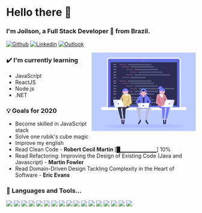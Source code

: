 # Hello there 🖖

### I'm Joilson, a Full Stack Developer 🚀 from Brazil.

[![Github](https://img.shields.io/badge/-Github-000?style=flat&logo=Github&logoColor=white)](https://github.com/joilsonLeal)
[![Linkedin](https://img.shields.io/badge/-LinkedIn-blue?style=flat&logo=Linkedin&logoColor=white)](https://www.linkedin.com/in/joilsonleal/)
[![Outlook](https://img.shields.io/badge/-Outlook-0078D4?style=flat&logo=Microsoft-Outlook&logoColor=white)](mailto:joilson_rg@hotmail.com)

<img width="55%" align="right" alt="GIF" src="https://github.com/joilsonLeal/joilsonLeal/blob/master/imgs/comunidade.gif" />

### ✔️ I'm currently learning
- JavaScript
- ReactJS
- Node.js
- .NET

### 💡 Goals for 2020
- Become skilled in JavaScript stack
- Solve one rubik's cube magic
- Improve my english
- Read Clean Code - <strong> Robert Cecil Martin </strong> [█▁▁▁▁▁▁▁▁▁] 10%
- Read Refactoring: Improving the Design of Existing Code (Java and Javascript) - <strong> Martin Fowler </strong>
- Read Domain-Driven Design Tackling Complexity in the Heart of Software - <strong> Eric Evans </strong>

### 📖 Languages and Tools...

![](https://img.shields.io/badge/ReactJS-informational?style=flat&logo=React&logoColor=white&color=61DAFB)
![](https://img.shields.io/badge/Node.js-informational?style=flat&logo=Node.js&logoColor=white&color=339933)
![](https://img.shields.io/badge/Nodemon-informational?style=flat&logo=Nodemon&logoColor=white&color=76D04B)
![](https://img.shields.io/badge/PostgreSQL-informational?style=flat&logo=PostgreSQL&logoColor=white&color=336791)
![](https://img.shields.io/badge/MySQL-informational?style=flat&logo=MySQL&logoColor=white&color=4479A1)
![](https://img.shields.io/badge/SQLite-informational?style=flat&logo=SQLite&logoColor=white&color=003B57)
![](https://img.shields.io/badge/SQL%20Server-informational?style=flat&logo=Microsoft%20SQL%20Server&logoColor=white&color=CC2927)
![](https://img.shields.io/badge/Docker-informational?style=flat&logo=Docker&logoColor=white&color=2496ED)
![](https://img.shields.io/badge/Gitpod-informational?style=flat&logo=Gitpod&logoColor=white&color=1AA6E4)
![](https://img.shields.io/badge/Git-informational?style=flat&logo=Git&logoColor=white&color=F05032)
![](https://img.shields.io/badge/GitHub-informational?style=flat&logo=GitHub&logoColor=white&color=181717)
![](https://img.shields.io/badge/DigitalOcean-informational?style=flat&logo=DigitalOcean&logoColor=white&color=0080FF)
![](https://img.shields.io/badge/Vultr-informational?style=flat&logo=Vultr&logoColor=white&color=007BFC)
![](https://img.shields.io/badge/Visual%20Studio%20Code-informational?style=flat&logo=Visual%20Studio%20Code&logoColor=white&color=007ACC)
![](https://img.shields.io/badge/Visual%20Studio-informational?style=flat&logo=Visual%20Studio&logoColor=white&color=5C2D91)
![](https://img.shields.io/badge/C%23-informational?style=flat&logo=C%20Sharp&logoColor=white&color=239120)
![](https://img.shields.io/badge/%2ENET-informational?style=flat&logo=%2ENET&logoColor=white&color=5C2D91)
<br />

<!-- Resources -->
<!-- Icons: https://simpleicons.org/ -->
<!-- GitHub Stats: https://github.com/anuraghazra/github-readme-stats -->
<!-- Emojis: https://emojipedia.org/emoji/ -->
<!-- HTML Emojis: https://www.fileformat.info/index.htm -->
<!-- Shields: https://shields.io/ -->
<!-- Awesome GitHub Profile README: https://github.com/abhisheknaiidu/awesome-github-profile-readme -->
